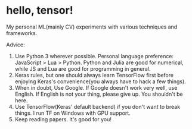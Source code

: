 # hello, tensor!

My personal ML(mainly CV) experiments with various techniques and frameworks.

Advice:

1. Use Python 3 wherever possible. Personal language preference: JavaScript > Lua > Python. Python and Julia are good for numerical, while JS and Lua are good for programming in general.
2. Keras rules, but one should always learn TensorFlow first before enjoying Keras's convenience(you always have to hack a few things).
3. When in doubt, Use Google. If Google doesn't work very well, use English. If English is not your thing, please give up. You shouldn't be here.
4. Use TensorFlow(Keras' default backend) if you don't want to break things. I run TF on Windows with GPU support.
5. Keep reading papers. It's good for you!
